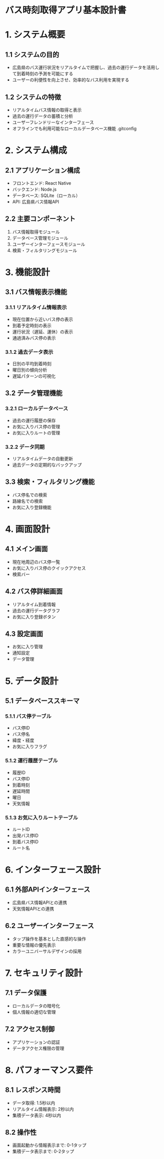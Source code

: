 # バス時刻取得アプリ基本設計書

# 1. システム概要

## 1.1 システムの目的
- 広島県のバス運行状況をリアルタイムで把握し、過去の運行データを活用して到着時刻の予測を可能にする
- ユーザーの利便性を向上させ、効率的なバス利用を実現する

## 1.2 システムの特徴
- リアルタイムバス情報の取得と表示
- 過去の運行データの蓄積と分析
- ユーザーフレンドリーなインターフェース
- オフラインでも利用可能なローカルデータベース機能
.gitconfig
# 2. システム構成

## 2.1 アプリケーション構成
- フロントエンド: React Native
- バックエンド: Node.js
- データベース: SQLite（ローカル）
- API: 広島県バス情報API

## 2.2 主要コンポーネント
1. バス情報取得モジュール
2. データベース管理モジュール
3. ユーザーインターフェースモジュール
4. 検索・フィルタリングモジュール

# 3. 機能設計

## 3.1 バス情報表示機能
### 3.1.1 リアルタイム情報表示
- 現在位置から近いバス停の表示
- 到着予定時刻の表示
- 運行状況（遅延、運休）の表示
- 通過済みバス停の表示

### 3.1.2 過去データ表示
- 日別の平均到着時刻
- 曜日別の傾向分析
- 遅延パターンの可視化

## 3.2 データ管理機能
### 3.2.1 ローカルデータベース
- 過去の運行履歴の保存
- お気に入りバス停の管理
- お気に入りルートの管理

### 3.2.2 データ同期
- リアルタイムデータの自動更新
- 過去データの定期的なバックアップ

## 3.3 検索・フィルタリング機能
- バス停名での検索
- 路線名での検索
- お気に入り登録機能

# 4. 画面設計

## 4.1 メイン画面
- 現在地周辺のバス停一覧
- お気に入りバス停のクイックアクセス
- 検索バー

## 4.2 バス停詳細画面
- リアルタイム到着情報
- 過去の運行データグラフ
- お気に入り登録ボタン

## 4.3 設定画面
- お気に入り管理
- 通知設定
- データ管理

# 5. データ設計

## 5.1 データベーススキーマ
### 5.1.1 バス停テーブル
- バス停ID
- バス停名
- 緯度・経度
- お気に入りフラグ

### 5.1.2 運行履歴テーブル
- 履歴ID
- バス停ID
- 到着時刻
- 遅延時間
- 曜日
- 天気情報

### 5.1.3 お気に入りルートテーブル
- ルートID
- 出発バス停ID
- 到着バス停ID
- ルート名

# 6. インターフェース設計

## 6.1 外部APIインターフェース
- 広島県バス情報APIとの連携
- 天気情報APIとの連携

## 6.2 ユーザーインターフェース
- タップ操作を基本とした直感的な操作
- 重要な情報の優先表示
- カラーユニバーサルデザインの採用

# 7. セキュリティ設計

## 7.1 データ保護
- ローカルデータの暗号化
- 個人情報の適切な管理

## 7.2 アクセス制御
- アプリケーションの認証
- データアクセス権限の管理

# 8. パフォーマンス要件

## 8.1 レスポンス時間
- データ取得: 1.5秒以内
- リアルタイム情報表示: 2秒以内
- 集積データ表示: 4秒以内

## 8.2 操作性
- 画面起動から情報表示まで: 0-1タップ
- 集積データ表示まで: 0-2タップ 